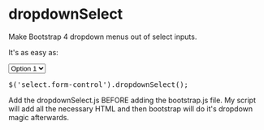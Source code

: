 # dropdownSelect
Make Bootstrap 4 dropdown menus out of select inputs. 

It's as easy as:
<pre>
<select class="form-control" name="select2" id="select2">
     <option value="1"> Option 1 </option>
     <option value="2"> Option 2 </option>
     <option value="3"> Option 3 </option>
     <option value="4"> Option 4 </option>
</select>
</pre>
<pre>
$('select.form-control').dropdownSelect();
</pre>

Add the dropdownSelect.js BEFORE adding the bootstrap.js file. My script will add all the necessary HTML and then bootstrap will do it's dropdown magic afterwards.
<pre>
<script src="https://code.jquery.com/jquery-3.2.1.slim.min.js"></script>
<script src="https://cdnjs.cloudflare.com/ajax/libs/popper.js/1.12.9/umd/popper.min.js"></script>
<script src="path/to/dropdownSelect.js"></script>
<script src="https://maxcdn.bootstrapcdn.com/bootstrap/4.0.0/js/bootstrap.min.js"></script>
</pre>
